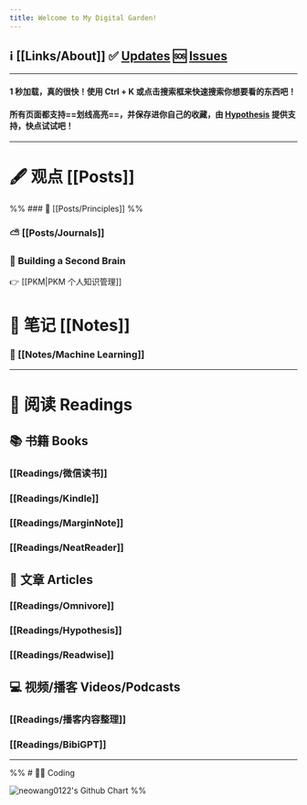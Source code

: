 ```yaml
---
title: Welcome to My Digital Garden!
---
```

## ℹ️ [[Links/About]]  ✅ [Updates](https://github.com/neowang0122/neowang0122.github.io/discussions/categories/announcements) 🆘 [Issues](https://github.com/neowang0122/neowang0122.github.io/issues)

--- 
#### 1 秒加载，真的很快！使用 Ctrl + K 或点击搜索框来快速搜索你想要看的东西吧！

#### 所有页面都支持==划线高亮==，并保存进你自己的收藏，由 [Hypothesis](https://web.hypothes.is/) 提供支持，快点试试吧！

--- 
# 🖋️ 观点 [[Posts]]

%%  ### 📍 [[Posts/Principles]]   %%
### ⛅  [[Posts/Journals]]

### 🧠 Building a Second Brain

👉 [[PKM|PKM 个人知识管理]]

# 📒 笔记 [[Notes]]

### 🤖 [[Notes/Machine Learning]]

---
# 📖 阅读 Readings

## 📚 书籍 Books

### [[Readings/微信读书]]
### [[Readings/Kindle]] 

### [[Readings/MarginNote]] 

### [[Readings/NeatReader]] 

## 📰 文章 Articles 

### [[Readings/Omnivore]] 

### [[Readings/Hypothesis]]

### [[Readings/Readwise]]

## 💻 视频/播客 Videos/Podcasts 

### [[Readings/播客内容整理]] 
### [[Readings/BibiGPT]]

--- 
%% # 👨‍💻 Coding 

<img src="http://ghchart.rshah.org/neowang0122" alt="neowang0122's Github Chart" />
  %%

